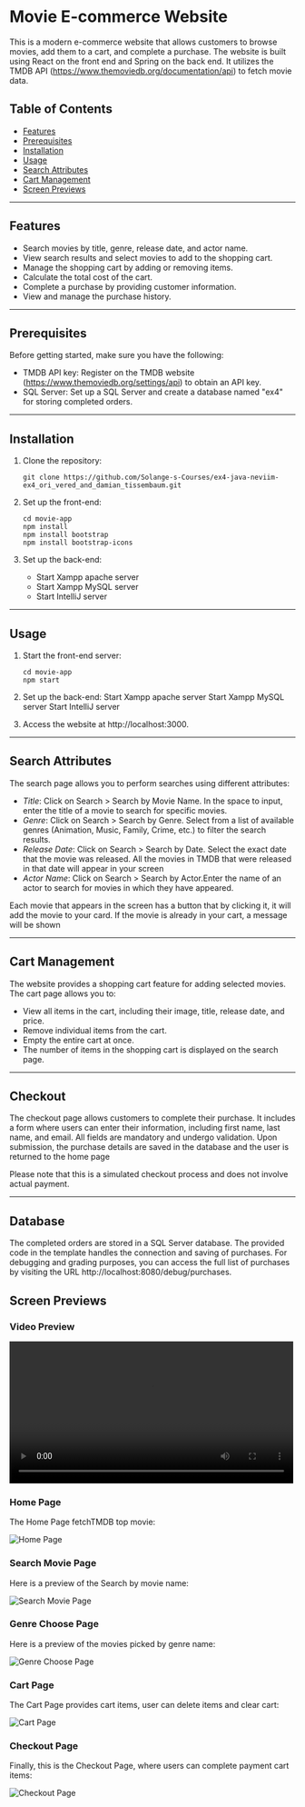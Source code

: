 # Movie E-commerce Website

This is a modern e-commerce website that allows customers to browse movies, add them to a cart, and complete a purchase. The website is built using React on the front end and Spring on the back end. It utilizes the TMDB API (https://www.themoviedb.org/documentation/api) to fetch movie data.

## Table of Contents

- [Features](#features)
- [Prerequisites](#prerequisites)
- [Installation](#installation)
- [Usage](#usage)
- [Search Attributes](#search-attributes)
- [Cart Management](#cart-management)
- [Screen Previews](#screen-previews)
---------------------
## Features

- Search movies by title, genre, release date, and actor name.
- View search results and select movies to add to the shopping cart.
- Manage the shopping cart by adding or removing items.
- Calculate the total cost of the cart.
- Complete a purchase by providing customer information.
- View and manage the purchase history.
---------------------
## Prerequisites

Before getting started, make sure you have the following:

- TMDB API key: Register on the TMDB website (https://www.themoviedb.org/settings/api) to obtain an API key.
- SQL Server: Set up a SQL Server and create a database named "ex4" for storing completed orders.
---------------------
## Installation

1. Clone the repository:

   ```shell
   git clone https://github.com/Solange-s-Courses/ex4-java-neviim-ex4_ori_vered_and_damian_tissembaum.git

2. Set up the front-end:
   ```shell
   cd movie-app
   npm install
   npm install bootstrap
   npm install bootstrap-icons

3. Set up the back-end:
   - Start Xampp apache server
   - Start Xampp MySQL server 
   - Start IntelliJ server

---------------------
## Usage

1. Start the front-end server:
   ```shell
   cd movie-app
   npm start

2. Set up the back-end:
   Start Xampp apache server
   Start Xampp MySQL server
   Start IntelliJ server

3. Access the website at http://localhost:3000.

---------------------
## Search Attributes

The search page allows you to perform searches using different attributes:

- *Title*: Click on Search > Search by Movie Name. In the space to input, enter the title of a movie to search for specific movies.
- *Genre*: Click on Search > Search by Genre. Select from a list of available genres (Animation, Music, Family, Crime, etc.) to filter the search results.
- *Release Date*: Click on Search > Search by Date. Select the exact date that the movie was released. All the movies in TMDB that were released in that date will appear in your screen
- *Actor Name*: Click on Search > Search by Actor.Enter the name of an actor to search for movies in which they have appeared.

Each movie that appears in the screen has a button that by clicking it, it will add the movie to your card. If the movie is already in your cart, a message will be shown

---------------------
## Cart Management

The website provides a shopping cart feature for adding selected movies. The cart page allows you to:

- View all items in the cart, including their image, title, release date, and price.
- Remove individual items from the cart.
- Empty the entire cart at once.
- The number of items in the shopping cart is displayed on the search page.

---------------------
## Checkout

The checkout page allows customers to complete their purchase. It includes a form where users can enter their information,
including first name, last name, and email. All fields are mandatory and undergo validation.
Upon submission, the purchase details are saved in the database and the user is returned to the home page

Please note that this is a simulated checkout process and does not involve actual payment.

---------------------
## Database

The completed orders are stored in a SQL Server database. The provided code in the template handles the connection and
saving of purchases. For debugging and grading purposes, you can access the full list of purchases by visiting
the URL http://localhost:8080/debug/purchases.



## Screen Previews

### Video Preview

<video src="./src/main/resources/static/assets/react-movie-app.mp4" width="500" controls></video>


### Home Page
The Home Page fetchTMDB top movie:

![Home Page](./src/main/resources/static/assets/home.jpg)

### Search Movie Page
Here is a preview of the Search by movie name:

![Search Movie Page](./src/main/resources/static/assets/search-movie.jpg)


### Genre Choose Page
Here is a preview of the movies picked by genre name:

![Genre Choose Page](./src/main/resources/static/assets/genere-choose.jpg)

### Cart Page
The Cart Page provides cart items, user can delete items and clear cart:

![Cart Page](./src/main/resources/static/assets/cart.jpg)


### Checkout Page
Finally, this is the Checkout Page, where users can complete payment cart items:

![Checkout Page](./src/main/resources/static/assets/checkout.jpg)


